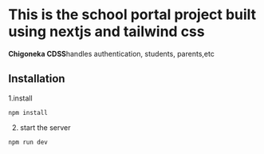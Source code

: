 # This is the school portal project built using nextjs and tailwind css 

**Chigoneka CDSS**handles authentication, students, parents,etc


## Installation

1.install
```
npm install
```

2. start the server

```
npm run dev
```


